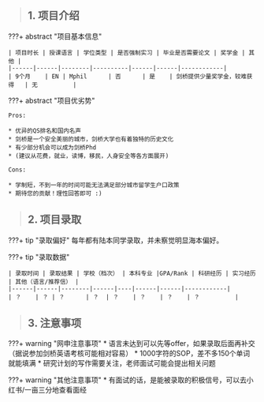 > ## **1. 项目介绍**

???+ abstract "项目基本信息" 

    | 项目时长 | 授课语言 | 学位类型 | 是否强制实习 | 毕业是否需要论文 | 奖学金 | 其他 |
    |------|------|--------|----------|------|------|------------|
    | 9个月    | EN | Mphil      | 否      | 是    | 剑桥提供少量奖学金，较难获得   | 无          |

???+ abstract "项目优劣势" 

    Pros:
    
    * 优异的QS排名和国内名声
    * 剑桥是一个安全美丽的城市，剑桥大学也有着独特的历史文化
    * 有少部分机会可以成为剑桥Phd
    * (建议从花费，就业，读博，移民，人身安全等各方面展开)
    
    Cons:

    * 学制短，不到一年的时间可能无法满足部分城市留学生户口政策
    * 期待您的贡献！理性回答即可 :)

> ## **2. 项目录取**

???+ tip "录取偏好"
    每年都有陆本同学录取，并未察觉明显海本偏好。

???+ tip "录取数据"

    | 录取时间 | 录取结果 | 学校（档次） | 本科专业 |GPA/Rank | 科研经历 | 实习经历 | 其他（语言/推荐信） |
    |------|------|--------|------|----|------|------|------------|
    | ？    | ？ | ？      | ？  | ？    | ？    | ？    | ？          |


> ## **3. 注意事项**

???+ warning "网申注意事项"
    * 语言未达到可以先等offer，如果录取后面再补交（据说参加剑桥英语考核可能相对容易）
    * 1000字符的SOP，差不多150个单词就能填满
    * 研究计划的写作需要关注，老师面试可能会提出相关问题

???+ warning "其他注意事项"
    * 有面试的话，是能被录取的积极信号，可以去小红书/一亩三分地查看面经

